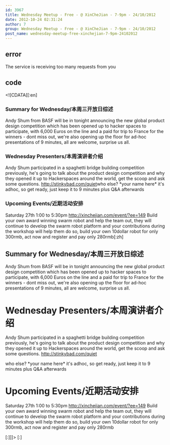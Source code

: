 ```yaml
---
id: 3967
title: Wednesday Meetup - Free - @ XinCheJian - 7-9pm - 24/10/2012
date: 2012-10-24 02:31:24
author: 7
group: Wednesday Meetup - Free - @ XinCheJian - 7-9pm - 24/10/2012
post_name: wednesday-meetup-free-xinchejian-7-9pm-24102012
---
```


## error
The service is receiving too many requests from you

## code
 <!\[CDATA\[\[:en\]

### Summary for Wednesday/本周三开放日综述

Andy Shum from BASF will be in tonight announcing the new global product design competition which has been opened up to hacker spaces to participate, with 6,000 Euros on the line and a paid for trip to France for the winners - dont miss out, we're also opening up the floor for ad-hoc presentations of 9 minutes, all are welcome, surprise us all.

### Wednesday Presenters/本周演讲者介绍

Andy Shum participated in a spaghetti bridge building competition previously, he's going to talk about the product design competition and why they opened it up to Hackerspaces around the world, get the scoop and ask some questions. <http://stinkybad.com/quiet>who else? \*your name here\* it's adhoc, so get ready, just keep it to 9 minutes plus Q&A afterwards

### Upcoming Events/近期活动安排

Saturday 27th 1:00 to 5:30pm <http://xinchejian.com/event/?ee=149> Build your own award winning swarm robot and help the team out, they will continue to develop the swarm robot platform and your contributions during the workshop will help them do so, build your own 10dollar robot for only 300rmb, act now and register and pay only 280rmb\[:zh\]

## Summary for Wednesday/本周三开放日综述

Andy Shum from BASF will be in tonight announcing the new global product design competition which has been opened up to hacker spaces to participate, with 6,000 Euros on the line and a paid for trip to France for the winners - dont miss out, we're also opening up the floor for ad-hoc presentations of 9 minutes, all are welcome, surprise us all.

# Wednesday Presenters/本周演讲者介绍

Andy Shum participated in a spaghetti bridge building competition previously, he's going to talk about the product design competition and why they opened it up to Hackerspaces around the world, get the scoop and ask some questions. <http://stinkybad.com/quiet>

who else? \*your name here\* it's adhoc, so get ready, just keep it to 9 minutes plus Q&A afterwards

# Upcoming Events/近期活动安排

Saturday 27th 1:00 to 5:30pm <http://xinchejian.com/event/?ee=149> Build your own award winning swarm robot and help the team out, they will continue to develop the swarm robot platform and your contributions during the workshop will help them do so, build your own 10dollar robot for only 300rmb, act now and register and pay only 280rmb

\[:\]\]\]> \[:\]
